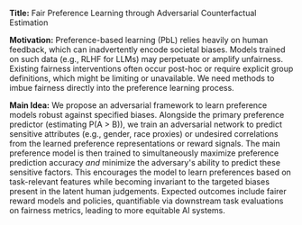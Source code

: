 **Title:** Fair Preference Learning through Adversarial Counterfactual Estimation

**Motivation:** Preference-based learning (PbL) relies heavily on human feedback, which can inadvertently encode societal biases. Models trained on such data (e.g., RLHF for LLMs) may perpetuate or amplify unfairness. Existing fairness interventions often occur post-hoc or require explicit group definitions, which might be limiting or unavailable. We need methods to imbue fairness directly into the preference learning process.

**Main Idea:** We propose an adversarial framework to learn preference models robust against specified biases. Alongside the primary preference predictor (estimating P(A > B)), we train an adversarial network to predict sensitive attributes (e.g., gender, race proxies) or undesired correlations from the learned preference representations or reward signals. The main preference model is then trained to simultaneously maximize preference prediction accuracy *and* minimize the adversary's ability to predict these sensitive factors. This encourages the model to learn preferences based on task-relevant features while becoming invariant to the targeted biases present in the latent human judgements. Expected outcomes include fairer reward models and policies, quantifiable via downstream task evaluations on fairness metrics, leading to more equitable AI systems.